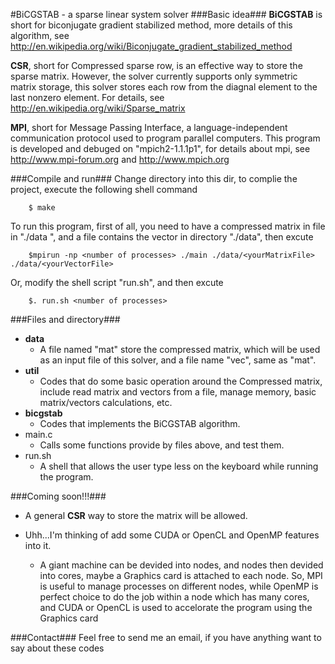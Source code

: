 #BiCGSTAB - a sparse linear system solver
###Basic idea###
**BiCGSTAB** is short for biconjugate gradient stabilized method, more details of this algorithm, see <http://en.wikipedia.org/wiki/Biconjugate_gradient_stabilized_method>

**CSR**, short for Compressed sparse row, is an effective way to store the sparse matrix. However, the solver currently supports only symmetric matrix storage, this solver stores each row from the diagnal element to the last nonzero element. For details, see <http://en.wikipedia.org/wiki/Sparse_matrix>

**MPI**, short for Message Passing Interface, a language-independent communication protocol used to program parallel computers. This program is developed and debuged on "mpich2-1.1.1p1", for details about mpi, see <http://www.mpi-forum.org> and <http://www.mpich.org>

###Compile and run###
Change directory into this dir, to complie the project, execute the following shell command
```
    $ make
```

To run this program, first of all, you need to have a compressed matrix in file in "./data
", and a file contains the vector in directory "./data", then excute
```
    $mpirun -np <number of processes> ./main ./data/<yourMatrixFile> ./data/<yourVectorFile>
```

Or, modify the shell script "run.sh", and then excute
```
    $. run.sh <number of processes>
```

###Files and directory###
* **data**
    * A file named "mat" store the compressed matrix, which will be used as an input file of this solver, and a file name "vec", same as "mat".
* **util**
    * Codes that do some basic operation around the Compressed matrix, include read matrix and vectors from a file, manage memory, basic matrix/vectors calculations, etc.
* **bicgstab**
    * Codes that implements the BiCGSTAB algorithm.
* main.c
    * Calls some functions provide by files above, and test them.
* run.sh
    * A shell that allows the user type less on the keyboard while running the program.

###Coming soon!!!###
* A general **CSR** way to store the matrix will be allowed.

* Uhh...I'm thinking of add some CUDA or OpenCL and OpenMP features into it.
    * A giant machine can be devided into nodes, and nodes then devided into cores, maybe a Graphics card is attached to each node. So, MPI is useful to manage processes on different nodes, while OpenMP is perfect choice to do the job within a node which has many cores, and CUDA or OpenCL is used to accelorate the program using the Graphics card

###Contact###
Feel free to send me an email, if you have anything want to say about these codes
